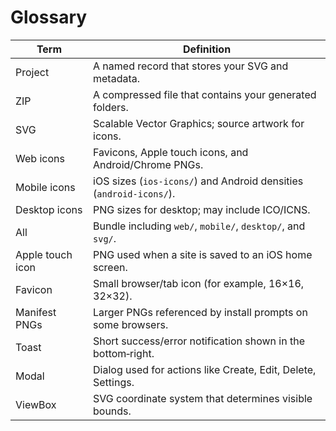 # Glossary

| Term | Definition |
| --- | --- |
| Project | A named record that stores your SVG and metadata. |
| ZIP | A compressed file that contains your generated folders. |
| SVG | Scalable Vector Graphics; source artwork for icons. |
| Web icons | Favicons, Apple touch icons, and Android/Chrome PNGs. |
| Mobile icons | iOS sizes (`ios-icons/`) and Android densities (`android-icons/`). |
| Desktop icons | PNG sizes for desktop; may include ICO/ICNS. |
| All | Bundle including `web/`, `mobile/`, `desktop/`, and `svg/`. |
| Apple touch icon | PNG used when a site is saved to an iOS home screen. |
| Favicon | Small browser/tab icon (for example, 16×16, 32×32). |
| Manifest PNGs | Larger PNGs referenced by install prompts on some browsers. |
| Toast | Short success/error notification shown in the bottom‑right. |
| Modal | Dialog used for actions like Create, Edit, Delete, Settings. |
| ViewBox | SVG coordinate system that determines visible bounds. |
